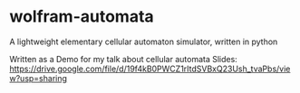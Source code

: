 # wolfram-automata
A lightweight elementary cellular automaton simulator, written in python

Written as a Demo for my talk about cellular automata
Slides: https://drive.google.com/file/d/19f4kB0PWCZ1rItdSVBxQ23Ush_tvaPbs/view?usp=sharing
